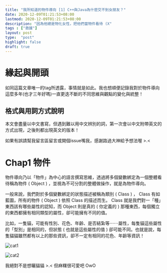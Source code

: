```yaml
---
title: "我所知道的物件導向 [1] C++與Java為什麼交不到女朋友？"
date: 2020-12-09T01:21:53+08:00
lastmod: 2020-12-09T01:21:53+08:00
description: "因為他總是物化女性，把他們當物件看待 (X"
tags : ["救援"]
layout: post
type:  "post"
highlight: false
draft: true
---
```


# 緣起與開頭

如同這篇文章唯一的tag所透露，事情就是如此。我也想順便記錄我對於物件導向這麼多年(也才三年好嗎)一直更迭不斷的不同思維與觀點的變化與統整！

## 格式與用詞方式說明

本文會盡量以中文書寫，但遇到難以用中文辨別的詞，第一次會以中文附帶英文的方式出現，之後則都出現英文的版本！

如果有誤請幫我留言區留言或開個issue嘴我，感謝路過大神給予想法喔 \>\.\<

# Chap1 物件

物件導向乃以「物件」為中心的語言撰寫思維，透過將多個變數綁定為一個整體看待稱為物件 ( Object ) ，並視為不可分割的整體做操作，就是為物件導向。

一般來說，我們對於多個變數綁定的狀態描述被稱為類別 ( Class ) ， Class 有如藍圖，所有的物件 ( Object ) 依照 Class 的描述而生。 Class 就是我們對一「種」東西該有哪些屬性的認知，而 Object 則是真的 \( 你定義的 \) 那種東西，每個獨立的東西都擁有相同類型的屬性，卻可能擁有不同的值。

比如，一隻貓，可能有性別、花色、年齡、是否結紮等⋯⋯屬性，每隻貓這些屬性的「型別」是相同的，但狀態 ( 也就是這些屬性的值 ) 卻可能不同。也就是說，每隻貓貓雖然都有以上的那些資訊，卻不一定有相同的花色、年齡等資訊！

![cat1](cat1.jpg)

![cat2](cat2.jpg)

我絕對不是想曬貓貓 \>\.\<  但麻糬很可愛吧 OwO
